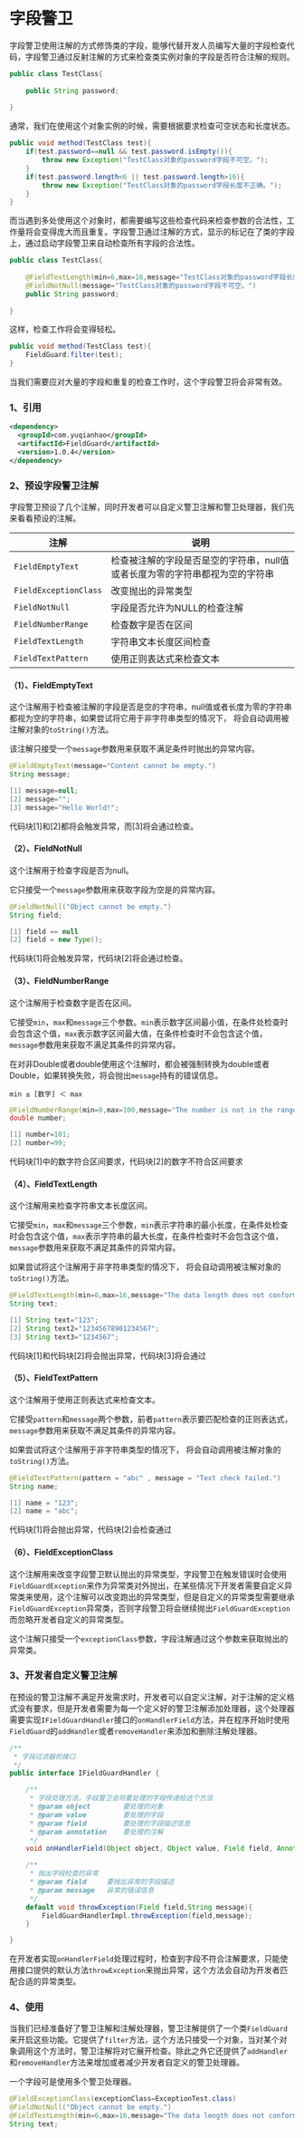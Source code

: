 # 字段警卫

字段警卫使用注解的方式修饰类的字段，能够代替开发人员编写大量的字段检查代码，字段警卫通过反射注解的方式来检查类实例对象的字段是否符合注解的规则。

```java
public class TestClass{
    
    public String password;
    
}
```

通常，我们在使用这个对象实例的时候，需要根据要求检查可空状态和长度状态。

```java
public void method(TestClass test){
    if(test.password==null && test.password.isEmpty()){
        throw new Exception("TestClass对象的password字段不可空。");
    }
    if(test.password.length<6 || test.password.length>16){
        throw new Exception("TestClass对象的password字段长度不正确。");
    }
}
```

而当遇到多处使用这个对象时，都需要编写这些检查代码来检查参数的合法性，工作量将会变得庞大而且重复。字段警卫通过注解的方式，显示的标记在了类的字段上，通过启动字段警卫来自动检查所有字段的合法性。

```java
public class TestClass{
    
    @FieldTextLength(min=6,max=16,message="TestClass对象的password字段长度不正确。")
    @FieldNotNull(message="TestClass对象的password字段不可空。")
    public String password;
    
}
```

这样，检查工作将会变得轻松。

```java
public void method(TestClass test){
    FieldGuard.filter(test);
}
```

当我们需要应对大量的字段和重复的检查工作时，这个字段警卫将会非常有效。

### 1、引用

```xml
<dependency>
  <groupId>com.yuqianhao</groupId>
  <artifactId>FieldGuard</artifactId>
  <version>1.0.4</version>
</dependency>
```

### 2、预设字段警卫注解

字段警卫预设了几个注解，同时开发者可以自定义警卫注解和警卫处理器，我们先来看看预设的注解。

| 注解                      | 说明                                                         |
| ------------------------- | ------------------------------------------------------------ |
| ```FieldEmptyText```      | 检查被注解的字段是否是空的字符串，null值或者长度为零的字符串都视为空的字符串 |
| ```FieldExceptionClass``` | 改变抛出的异常类型                                           |
| ```FieldNotNull```        | 字段是否允许为NULL的检查注解                                 |
| ```FieldNumberRange```    | 检查数字是否在区间                                           |
| ```FieldTextLength```     | 字符串文本长度区间检查                                       |
| ```FieldTextPattern```    | 使用正则表达式来检查文本                                     |

#### （1）、FieldEmptyText

这个注解用于检查被注解的字段是否是空的字符串，null值或者长度为零的字符串都视为空的字符串，如果尝试将它用于非字符串类型的情况下， 将会自动调用被注解对象的```toString()```方法。

该注解只接受一个```message```参数用来获取不满足条件时抛出的异常内容。

```java
@FieldEmptyText(message="Content cannot be empty.")
String message;

[1] message=null;
[2] message="";
[3] message="Hello World!";
```

代码块[1]和[2]都将会触发异常，而[3]将会通过检查。

#### （2）、FieldNotNull

这个注解用于检查字段是否为null。

它只接受一个```message```参数用来获取字段为空是的异常内容。

```java
@FieldNotNull("Object cannot be empty.")
String field;

[1] field == null
[2] field = new Type();
```

代码块[1]将会触发异常，代码块[2]将会通过检查。

#### （3）、FieldNumberRange

这个注解用于检查数字是否在区间。

它接受```min```，```max```和```message```三个参数。```min```表示数字区间最小值，在条件处检查时会包含这个值，```max```表示数字区间最大值，在条件检查时不会包含这个值，```message```参数用来获取不满足其条件的异常内容。

在对非Double或者double使用这个注解时，都会被强制转换为double或者Double，如果转换失败，将会抛出```message```持有的错误信息。

```text
min ≤ [数字] ＜ max
```

```java
@FieldNumberRange(min=0,max=100,message="The number is not in the range.")
double number;

[1] number=101;
[2] number=99;
```

代码块[1]中的数字符合区间要求，代码块[2]的数字不符合区间要求

#### （4）、FieldTextLength

这个注解用来检查字符串文本长度区间。

它接受```min```，```max```和```message```三个参数，```min```表示字符串的最小长度，在条件处检查时会包含这个值，```max```表示字符串的最大长度，在条件检查时不会包含这个值，```message```参数用来获取不满足其条件的异常内容。

如果尝试将这个注解用于非字符串类型的情况下， 将会自动调用被注解对象的```toString()```方法。

```java
@FieldTextLength(min=6,max=16,message="The data length does not conform to the rule.")
String text;

[1] String text="123";
[2] String text2="12345678901234567";
[3] String text3="1234567";
```

代码块[1]和代码块[2]将会抛出异常，代码块[3]将会通过

#### （5）、FieldTextPattern

这个注解用于使用正则表达式来检查文本。

它接受```pattern```和```message```两个参数，前者```pattern```表示要匹配检查的正则表达式，```message```参数用来获取不满足其条件的异常内容。

如果尝试将这个注解用于非字符串类型的情况下， 将会自动调用被注解对象的```toString()```方法。

```java
@FieldTextPattern(pattern = "abc" , message = "Text check failed.")
String name;

[1] name = "123";
[2] name = "abc";
```

代码块[1]将会抛出异常，代码块[2]会检查通过

#### （6）、FieldExceptionClass

这个注解用来改变字段警卫默认抛出的异常类型，字段警卫在触发错误时会使用```FieldGuardException```来作为异常类对外抛出，在某些情况下开发者需要自定义异常类来使用，这个注解可以改变跑出的异常类型，但是自定义的异常类型需要继承```FieldGuardException```异常类，否则字段警卫将会继续抛出```FieldGuardException```而忽略开发者自定义的异常类型。

这个注解只接受一个```exceptionClass```参数，字段注解通过这个参数来获取抛出的异常类。

### 3、开发者自定义警卫注解

在预设的警卫注解不满足开发需求时，开发者可以自定义注解，对于注解的定义格式没有要求，但是开发者需要为每一个定义好的警卫注解添加处理器，这个处理器需要实现```IFieldGuardHandler```接口的```onHandlerField```方法，并在程序开始时使用```FieldGuard```的```addHandler```或者```removeHandler```来添加和删除注解处理器。

```java
/**
 * 字段过滤器的接口
 */
public interface IFieldGuardHandler {

    /**
     * 字段处理方法，字段警卫会将要处理的字段传递给这个方法
     * @param object        要处理的对象
     * @param value         要处理的字段
     * @param field         要处理的字段描述信息
     * @param annotation    要处理的注解
     */
    void onHandlerField(Object object, Object value, Field field, Annotation annotation);

    /**
     * 抛出字段检查的异常
     * @param field     要抛出异常的字段描述
     * @param message   异常的错误信息
     */
    default void throwException(Field field,String message){
        FieldGuardHandlerImpl.throwException(field,message);
    }

}
```

在开发者实现```onHandlerField```处理过程时，检查到字段不符合注解要求，只能使用接口提供的默认方法```throwException```来抛出异常，这个方法会自动为开发者匹配合适的异常类型。

### 4、使用

当我们已经准备好了警卫注解和注解处理器，警卫注解提供了一个类```FieldGuard```来开启这些功能。它提供了```filter```方法，这个方法只接受一个对象，当对某个对象调用这个方法时，警卫注解将对它展开检查。除此之外它还提供了```addHandler```和```removeHandler```方法来增加或者减少开发者自定义的警卫处理器。

一个字段可是使用多个警卫处理器。

```java
@FieldExceptionClass(exceptionClass=ExceptionTest.class)
@FieldNotNull("Object cannot be empty.")
@FieldTextLength(min=6,max=16,message="The data length does not conform to the rule.")
String text;
```

